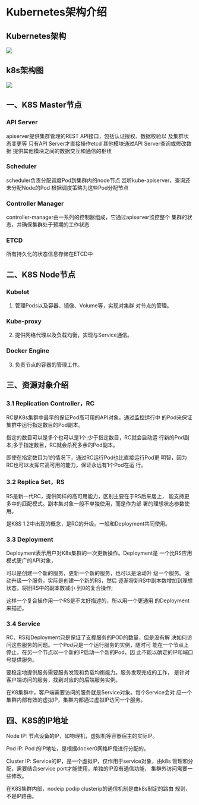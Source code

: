 # Kubernetes架构介绍

## Kubernetes架构

![](https://github.com/Lancger/opsfull/blob/master/images/kubernetes%E6%9E%B6%E6%9E%84.jpg)

## k8s架构图

![](https://github.com/Lancger/opsfull/blob/master/images/k8s%E6%9E%B6%E6%9E%84%E5%9B%BE.jpg)

## 一、K8S Master节点
### API Server
apiserver提供集群管理的REST API接口，包括认证授权、数据校验以 及集群状态变更等
只有API Server才直接操作etcd
其他模块通过API Server查询或修改数据
提供其他模块之间的数据交互和通信的枢纽

### Scheduler
scheduler负责分配调度Pod到集群内的node节点
监听kube-apiserver，查询还未分配Node的Pod
根据调度策略为这些Pod分配节点

### Controller Manager
controller-manager由一系列的控制器组成，它通过apiserver监控整个 集群的状态，并确保集群处于预期的工作状态

### ETCD
所有持久化的状态信息存储在ETCD中

## 二、K8S Node节点
### Kubelet
1. 管理Pods以及容器、镜像、Volume等，实现对集群 对节点的管理。
### Kube-proxy
2. 提供网络代理以及负载均衡，实现与Service通信。
### Docker Engine
3. 负责节点的容器的管理工作。

## 三、资源对象介绍

### 3.1 Replication Controller，RC

RC是K8s集群中最早的保证Pod高可用的API对象。通过监控运行中
的Pod来保证集群中运行指定数目的Pod副本。

指定的数目可以是多个也可以是1个;少于指定数目，RC就会启动运
行新的Pod副本;多于指定数目，RC就会杀死多余的Pod副本。

即使在指定数目为1的情况下，通过RC运行Pod也比直接运行Pod更 明智，因为RC也可以发挥它高可用的能力，保证永远有1个Pod在运 行。

### 3.2 Replica Set，RS

RS是新一代RC，提供同样的高可用能力，区别主要在于RS后来居上， 能支持更多中的匹配模式。副本集对象一般不单独使用，而是作为部 署的理想状态参数使用。

是K8S 1.2中出现的概念，是RC的升级。一般和Deployment共同使用。

### 3.3 Deployment
Deployment表示用户对K8s集群的一次更新操作。Deployment是 一个比RS应用模式更广的API对象，

可以是创建一个新的服务，更新一个新的服务，也可以是滚动升 级一个服务。滚动升级一个服务，实际是创建一个新的RS，然后 逐渐将新RS中副本数增加到理想状态，将旧RS中的副本数减小 到0的复合操作;

这样一个复合操作用一个RS是不太好描述的，所以用一个更通用 的Deployment来描述。

### 3.4 Service
RC、RS和Deployment只是保证了支撑服务的POD的数量，但是没有解 决如何访问这些服务的问题。一个Pod只是一个运行服务的实例，随时可 能在一个节点上停止，在另一个节点以一个新的IP启动一个新的Pod，因 此不能以确定的IP和端口号提供服务。

要稳定地提供服务需要服务发现和负载均衡能力。服务发现完成的工作， 是针对客户端访问的服务，找到对应的的后端服务实例。

在K8集群中，客户端需要访问的服务就是Service对象。每个Service会对 应一个集群内部有效的虚拟IP，集群内部通过虚拟IP访问一个服务。

## 四、K8S的IP地址
Node IP: 节点设备的IP，如物理机，虚拟机等容器宿主的实际IP。 

Pod IP: Pod 的IP地址，是根据docker0网格IP段进行分配的。 

Cluster IP: Service的IP，是一个虚拟IP，仅作用于service对象，由k8s
管理和分配，需要结合service port才能使用，单独的IP没有通信功能，
集群外访问需要一些修改。

在K8S集群内部，nodeip podip clusterip的通信机制是由k8s制定的路由
规则，不是IP路由。
